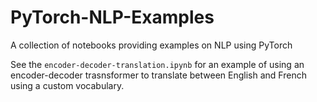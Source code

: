 # PyTorch-NLP-Examples
A collection of notebooks providing examples on NLP using PyTorch

See the `encoder-decoder-translation.ipynb` for an example of using an encoder-decoder trasnsformer to translate between English and French using a custom vocabulary. 
